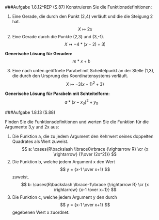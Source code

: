 ###Aufgabe 1.8.12^REP (S.87)
Konstruieren Sie die Funktionsdefinitionen:

1. Eine Gerade, die durch den Punkt (2,4) verläuft und die die Steigung 2 hat. $$ X \mapsto 2x $$
2. Eine Gerade durch die Punkte (2,3) und (3,-1). $$ X \mapsto -4*(x-2)+3) $$

**Generische Lösung für Geraden:** $$ m*x+b $$

3. Eine nach unten geöffnete Parabel mit Scheitelpunkt an der Stelle (1,3), die durch den Ursprung des Koordinatensystems verläuft. $$ X \mapsto -3(x-1)^2 +3) $$

**Generische Lösung für Parabeln mit Schteitelform:** $$ a*(x-x_0)^2+y_0 $$

###Aufgabe 1.8.13 (S.88)

Finden Sie die Funktionsdefinitionen und werten Sie die Funktion für die Argumente 3,y und 2x aus:

1. Die Funktion a, die zu jedem Argument den Kehrwert seines doppelten Quadrates als Wert zuweist. $$ a: \cases{R\backslash \lbrace0\rbrace {\rightarrow R} \cr {x \rightarrow} {1\over (2x^2)}} $$ 
2. Die Funktion b, welche jedem Argument x den Wert $$ y = {x-1 \over x+1} $$ zuweist. $$ b: \cases{R\backslash \lbrace-1\rbrace {\rightarrow R} \cr {x \rightarrow} {x-1 \over x+1}} $$
3. Die Funktion c, welche jedem Argument y den durch $$ y = {x-1 \over x+1} $$ gegebenen Wert x zuordnet. 